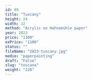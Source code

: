 ```yaml
---
id: 89
title: "Tuscany"
height: 24
width: 32
method: "Acrylic on Hahnemühle paper"
year: 2023
price: "1100"
exPrice: "1100"
status: ""
fileName: "2023-tuscany.jpg"
medie: "paperpainting"
draft: "False"
slug: "toscana"
weight: "220"
---
```

